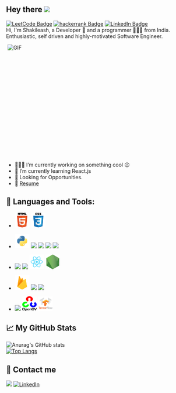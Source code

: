 ## Hey there <img src="https://media.giphy.com/media/hvRJCLFzcasrR4ia7z/giphy.gif" width="25px">
[![LeetCode Badge](https://img.shields.io/badge/-Letcode-black?style=flat&logo=Leetcode&logoColor=yellow&link=https://leetcode.com/Shakileash5/)](https://leetcode.com/Shakileash5/)
[![hackerrank Badge](https://img.shields.io/badge/-Hackerrank-green?style=flat&logo=Hackerrank&logoColor=white&link=https://www.hackerrank.com/Shakileash)](https://www.hackerrank.com/Shakileash)
[![LinkedIn Badge](https://img.shields.io/badge/-LinkedIn-blue?style=flat&logo=LinkedIn&logoColor=white&link=https://www.linkedin.com/in/shakileash-chinraj-232139170/)](https://www.linkedin.com/in/shakileash-chinraj-232139170/)
<br>
Hi, I'm Shakileash, a Developer 🚀 and a programmer 👨🏽‍💻 from India. Enthusiastic, self driven and highly-motivated
Software Engineer.

 <img align="right" alt="GIF" src="https://media.giphy.com/media/IpeYSEZshTefe/giphy.gif" width="500" height="320" />


- 👨🏽‍💻 I’m currently working on something cool :wink:
- 🌱 I’m currently learning React.js
- 🚪  Looking for Opportunities.   
- 📝 [Resume](https://drive.google.com/file/d/1g5Q7t4X_SWLIkZ2VTPE5gLs-V9wp_0bu/view)

## 🔮 Languages and Tools:
-  <code><img height="40" src="https://raw.githubusercontent.com/github/explore/80688e429a7d4ef2fca1e82350fe8e3517d3494d/topics/html/html.png"></code>
  <code><img height="40" src="https://raw.githubusercontent.com/github/explore/80688e429a7d4ef2fca1e82350fe8e3517d3494d/topics/css/css.png"></code>


-  <code><img height="40" src="https://raw.githubusercontent.com/github/explore/80688e429a7d4ef2fca1e82350fe8e3517d3494d/topics/python/python.png"></code>
  <code><img height="40" src="https://www.freepnglogos.com/uploads/javascript/javascript-online-logo-for-website-0.png"></code>
  <code><img height="40" src="https://www.freeiconspng.com/uploads/c--logo-icon-0.png"></code>
  <code><img height="40" src="https://image.flaticon.com/icons/png/512/226/226777.png"></code>
  <code><img height="40" src="https://iconape.com/wp-content/files/ap/353147/png/c-programming-language-logo.png"></code>

-  <code><img height="40" src="https://cdn.iconscout.com/icon/free/png-512/django-11-1175036.png"></code>
   <code><img height="40" src="https://cfrichardson.info/static/flasks.png"></code>
   <code><img height="40" src="https://raw.githubusercontent.com/github/explore/80688e429a7d4ef2fca1e82350fe8e3517d3494d/topics/react/react.png"></code>
  <code><img height="40" src="https://raw.githubusercontent.com/github/explore/80688e429a7d4ef2fca1e82350fe8e3517d3494d/topics/nodejs/nodejs.png"></code>


-  <code><img height="40" src="https://raw.githubusercontent.com/github/explore/80688e429a7d4ef2fca1e82350fe8e3517d3494d/topics/firebase/firebase.png"></code>
  <code><img height="40" src="https://cdn.freebiesupply.com/logos/large/2x/mysql-logo-png-transparent.png"></code>
  <code><img height="40" src="https://1000logos.net/wp-content/uploads/2020/08/MongoDB-Logo.png"></code>

-  <code><img height="40" src="https://cdn.freebiesupply.com/logos/large/2x/git-logo-png-transparent.png"></code> 
   <code><img height="40" src="https://raw.githubusercontent.com/github/explore/80688e429a7d4ef2fca1e82350fe8e3517d3494d/topics/opencv/opencv.png"></code>
   <code><img height="40" src="https://raw.githubusercontent.com/github/explore/80688e429a7d4ef2fca1e82350fe8e3517d3494d/topics/tensorflow/tensorflow.png"></code>


## 📈 My GitHub Stats


![Anurag's GitHub stats](https://github-readme-stats.vercel.app/api?username=shakileash5&show_icons=true&theme=radical)
<br>
[![Top Langs](https://github-readme-stats.vercel.app/api/top-langs/?username=Shakileash5&layout=compact&theme=radical)](https://github.com/anuraghazra/github-readme-stats)









## 📧 Contact me
[<img src="https://img.shields.io/badge/Gmail-D14836?style=for-the-badge&logo=gmail&logoColor=white" />](mailto:shakileash2000@gmail.com)  [<img alt="LinkedIn" src="https://img.shields.io/badge/linkedin-%230077B5.svg?style=for-the-badge&logo=linkedin&logoColor=white"/>](https://www.linkedin.com/in/shakileash-chinraj-232139170/)

